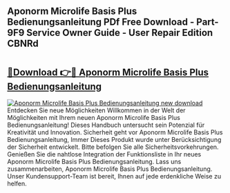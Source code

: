## Aponorm Microlife Basis Plus Bedienungsanleitung PDf Free Download - Part-9F9 Service Owner Guide - User Repair Edition CBNRd

# <h2><a href="http://df4bkz.blite.top/?on=Aponorm+Microlife+Basis+Plus+Bedienungsanleitung">🔗Download 👉🔴 Aponorm Microlife Basis Plus Bedienungsanleitung</a></h2>

[![Aponorm Microlife Basis Plus Bedienungsanleitung new download](https://i.imgur.com/lujVjoI.png)](http://df4bkz.blite.top/?on=Aponorm+Microlife+Basis+Plus+Bedienungsanleitung)
Entdecken Sie neue Möglichkeiten Willkommen in der Welt der Möglichkeiten mit Ihrem neuen Aponorm Microlife Basis Plus Bedienungsanleitung! Dieses Handbuch untersucht sein Potenzial für Kreativität und Innovation. Sicherheit geht vor Aponorm Microlife Basis Plus Bedienungsanleitung, Immer Dieses Produkt wurde unter Berücksichtigung der Sicherheit entwickelt. Bitte befolgen Sie alle Sicherheitsvorkehrungen. Genießen Sie die nahtlose Integration der Funktionsliste in Ihr neues Aponorm Microlife Basis Plus Bedienungsanleitung. Lass uns zusammenarbeiten, Aponorm Microlife Basis Plus Bedienungsanleitung. Unser Kundensupport-Team ist bereit, Ihnen auf jede erdenkliche Weise zu helfen.
